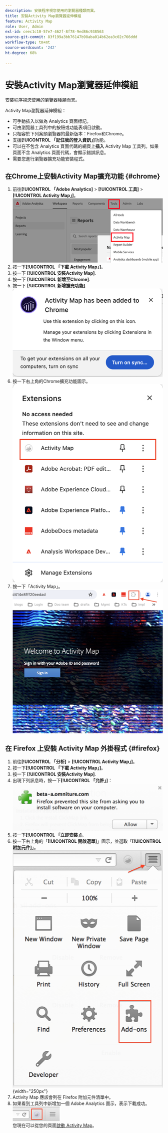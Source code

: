 ```yaml
---
description: 安裝程序視您使用的瀏覽器種類而異。
title: 安裝Activity Map瀏覽器延伸模組
feature: Activity Map
role: User, Admin
exl-id: ceec1c10-57e7-462f-8f78-9ed86c938563
source-git-commit: 83f199a3bb76147b98aba014b62ea3c02c766ddd
workflow-type: tm+mt
source-wordcount: '242'
ht-degree: 68%

---
```


# 安裝Activity Map瀏覽器延伸模組

安裝程序視您使用的瀏覽器種類而異。

Activity Map瀏覽器延伸模組：

* 可手動插入以做為 Analytics 頁面標記。
* 可由瀏覽器工具列中的按鈕或功能表項目啟動。
* 只相容於下列案頭瀏覽器的最新版本：Firefox和Chrome。
* 支援&#x200B;**[!UICONTROL 「記住我的登入資訊」]**&#x200B;功能。
* 可以在不包含 Analytics 頁面代碼的網頁上&#x200B;**插入** Activity Map 工具列。如果頁面不含 Analytics 頁面代碼，會顯示錯誤訊息。
* 需要您進行瀏覽器擴充功能安裝程式。

## 在Chrome上安裝Activity Map擴充功能 {#chrome}

1. 前往&#x200B;**[!UICONTROL 「Adobe Analytics]** > **[!UICONTROL 工具]** > **[!UICONTROL Activity Map」]**。![](assets/install_am.png)
1. 按一下&#x200B;**[!UICONTROL 「下載 Activity Map」]**。
1. 按一下 **[!UICONTROL 安裝Activity Map]**.
1. 按一下 **[!UICONTROL 新增至Chrome]**.
1. 按一下 **[!UICONTROL 新增擴充功能]**.
   ![新增Chrome擴充功能](assets/chrome1.png)
1. 按一下右上角的Chrome擴充功能圖示。
   ![Activity Map延伸模組](assets/chrome2.png)
1. 按一下「Activity Map」。
   ![啟動 Activity Map](assets/chrome3.png)

## 在 Firefox 上安裝 Activity Map 外掛程式 {#firefox}

1. 前往&#x200B;**[!UICONTROL 「分析]** > **[!UICONTROL Activity Map」]**。
1. 按一下&#x200B;**[!UICONTROL 「下載 Activity Map」]**。
1. 按一下 **[!UICONTROL 安裝Activity Map]**.
1. 出現下列訊息時，按一下&#x200B;**[!UICONTROL 「允許」]**：![](assets/firefox_install2.png)
1. 按一下&#x200B;**[!UICONTROL 「立即安裝」]**。
1. 按一下右上角的「**[!UICONTROL 開啟選單]**」圖示，並選取「**[!UICONTROL 附加元件]**」。![](assets/firefox_install3.png){width="250px"}
1. Activity Map 應該會列在 Firefox 附加元件清單中。
1. 如果看到工具列中新增加一個 Adobe Analytics 圖示，表示下載成功。<br/><img src="./assets/an_icon.png" width="150px"/><br/>您現在可以從您的頁面[啟動 Activity Map](/help/analyze/activity-map/activitymap-getting-started/activitymap-launch.md)。

